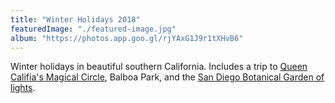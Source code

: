 ```yaml
---
title: "Winter Holidays 2018"
featuredImage: "./featured-image.jpg"
album: "https://photos.app.goo.gl/rjYAxG1J9r1tXHvB6"
---
```

Winter holidays in beautiful southern California. Includes a trip to [Queen Califia's Magical Circle](https://www.escondido.org/queen-califias-magical-circle.aspx), Balboa Park, and the [San Diego Botanical Garden of lights](https://www.sdbgarden.org/lights.htm).